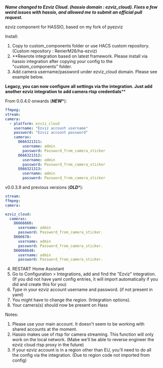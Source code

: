 ***Name changed to Ezviz Cloud. (hassio domain : ezviz_cloud). Fixes a few weird issues with hassio, and allowed me to submit an official pull request.***

ezviz component for HASSIO, based on my fork of pyezviz

Install:

1) Copy to custom_components folder or use HACS custom repository. (Custom repository : RenierM26/ha-ezviz)
2) **Rewrote integration based on latest framework. Please install via hassio integration after copying your config to the "custom_components" folder.
3) Add camera username/password under ezviz_cloud domain. Please see example below.

****Legacy, you can now configure all settings via the integration. Just add another ezviz integration to add camera rtsp credentials******

From 0.0.4.0 onwards (***NEW****):

```yaml
ffmpeg:
stream:
camera:
  - platform: ezviz_cloud
    username: "Ezviz account username"
    password: "Ezviz account password"
    cameras:
      D666321311:
        username: admin
        password: Password_from_camera_sticker
      D666321312:
        username: admin
        password: Password_from_camera_sticker
      E666321313:
        username: admin
        password: Password_from_camera_sticker

```


v0.0.3.9 and previous versions (***OLD****):
```yaml
stream:
ffmpeg:
camera:

ezviz_cloud:
  cameras:
    D6666660:
      username: admin
      password: Password_from_camera_sticker.
    D666678:
      username: admin
      password: Password_from_camera_sticker.
    D66666648:
      username: admin
      password: Password_from_camera_sticker.
```

4) RESTART Home Assistant
5) Go to Configuration > Integrations, add and find the "Ezviz" integration. (If you did not have yaml config entries, it will import automatically if you did and create this for you)
6) Type in your ezviz account username and password. (if not present in yaml)
7) You might have to change the region. (Integration options).
8) Your camera(s) should now be present on Hass

Notes:

1) Please use your main account. It doesn't seem to be working with shared accounts at the moment.
2) Hassio makes use of rtsp for camera streaming. This function will only work on the local network. (Mabe we'll be able to reverse engineer the ezviz cloud rtsp proxy in the future)
3) If your ezviz account is in a region other than EU, you'll need to do all the config via the integration. (Due to region code not imported from config)
